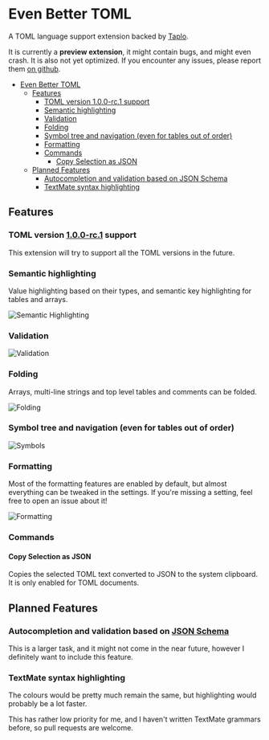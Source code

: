 # Even Better TOML

A TOML language support extension backed by [Taplo](https://github.com/tamasfe/taplo).

It is currently a **preview extension**, it might contain bugs, and might even crash. It is also not yet optimized. If you encounter any issues, please report them [on github](https://github.com/tamasfe/taplo/issues).

- [Even Better TOML](#even-better-toml)
  - [Features](#features)
    - [TOML version 1.0.0-rc.1 support](#toml-version-100-rc1-support)
    - [Semantic highlighting](#semantic-highlighting)
    - [Validation](#validation)
    - [Folding](#folding)
    - [Symbol tree and navigation (even for tables out of order)](#symbol-tree-and-navigation-even-for-tables-out-of-order)
    - [Formatting](#formatting)
    - [Commands](#commands)
      - [Copy Selection as JSON](#copy-selection-as-json)
  - [Planned Features](#planned-features)
    - [Autocompletion and validation based on JSON Schema](#autocompletion-and-validation-based-on-json-schema)
    - [TextMate syntax highlighting](#textmate-syntax-highlighting)

## Features

### TOML version [1.0.0-rc.1](https://github.com/toml-lang/toml/blob/master/versions/en/toml-v1.0.0-rc.1.md) support

This extension will try to support all the TOML versions in the future.

### Semantic highlighting

Value highlighting based on their types, and semantic key highlighting for tables and arrays.

![Semantic Highlighting](highlight.png)

### Validation

![Validation](validation.gif)

### Folding

Arrays, multi-line strings and top level tables and comments can be folded.

![Folding](folding.gif)

### Symbol tree and navigation (even for tables out of order)

![Symbols](symbols.gif)

### Formatting

Most of the formatting features are enabled by default, but almost everything can be tweaked in the settings. If you're missing a setting, feel free to open an issue about it!

![Formatting](formatting.gif)

### Commands

#### Copy Selection as JSON

Copies the selected TOML text converted to JSON to the system clipboard. It is only enabled for TOML documents.

## Planned Features

### Autocompletion and validation based on [JSON Schema](https://json-schema.org/)

This is a larger task, and it might not come in the near future, however I definitely want to include this feature.

### TextMate syntax highlighting

The colours would be pretty much remain the same, but highlighting would probably be a lot faster.

This has rather low priority for me, and I haven't written TextMate grammars before, so pull requests are welcome.